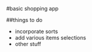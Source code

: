 #basic shopping app

##things to do
- incorporate sorts
- add various items selections
- other stuff
